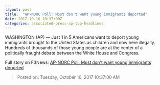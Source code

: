 ```yaml
---
layout: post
title:  "AP-NORC Poll: Most don't want young immigrants deported"
date: 2017-10-10 10:37:00Z
categories: associated-press-ap-top-headlines
---
```


WASHINGTON (AP) — Just 1 in 5 Americans want to deport young immigrants brought to the United States as children and now here illegally. Hundreds of thousands of those young people are at the center of a politically fraught debate between the White House and Congress.


Full story on F3News: [AP-NORC Poll: Most don't want young immigrants deported](http://www.f3nws.com/n/2ajzrC)

> Posted on: Tuesday, October 10, 2017 10:37:00 AM

